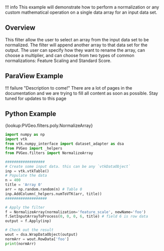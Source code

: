 !!! info
    This example will demonstrate how to perform a normalization or any custom mathematical operation on a single data array for an input data set.

## Overview

This filter allow the user to select an array from the input data set to be normalized. The filter will append another array to that data set for the output. The user can specify how they want to rename the array, can choose a multiplier, and can choose from two types of common normalizations: Feature Scaling and Standard Score.

## ParaView Example

!!! failure "Description to come!"
    There are a lot of pages in the documentation and we are trying to fill all content as soon as possible. Stay tuned for updates to this page


<!--- TODO --->

## Python Example

{lookup:PVGeo.filters.poly.NormalizeArray}

```py
import numpy as np
import vtk
from vtk.numpy_interface import dataset_adapter as dsa
from PVGeo import _helpers
from PVGeo.filters import NormalizeArray

##################
# Create some input data. this can be any `vtkDataObject`
inp = vtk.vtkTable()
# Populate the data
n = 400
title = 'Array 0'
arr = np.random.random(n) # Table 0
inp.AddColumn(_helpers.numToVTK(arr, title))
###################

# Apply the filter
f = NormalizeArray(normalization='feature_scale', newName='foo')
f.SetInputArrayToProcess(0, 0, 0, 6, title) # field 6 is row data
output = f.Apply(inp)

# Check out the result
wout = dsa.WrapDataObject(output)
normArr = wout.RowData['foo']
print(normArr)
```
